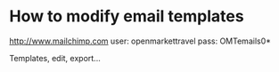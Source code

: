 # How to modify email templates

http://www.mailchimp.com
user: openmarkettravel
pass: OMTemails0*

Templates, edit, export...